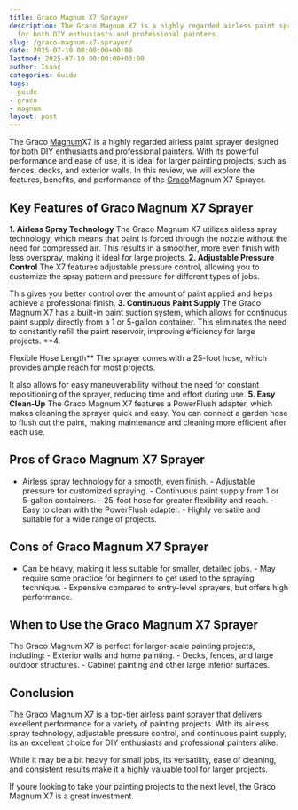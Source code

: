 ```yaml
---
title: Graco Magnum X7 Sprayer
description: The Graco Magnum X7 is a highly regarded airless paint sprayer designed
  for both DIY enthusiasts and professional painters.
slug: /graco-magnum-x7-sprayer/
date: 2025-07-10 00:00:00+00:00
lastmod: 2025-07-10 00:00:00+03:00
author: Isaac
categories: Guide
tags:
- guide
- graco
- magnum
layout: post
---
```

The Graco [Magnum](https://pestpolicy.com/graco-magnum-x5-reviews/)X7 is a highly regarded airless paint sprayer designed for both DIY enthusiasts and professional painters. With its powerful performance and ease of use, it is ideal for larger painting projects, such as fences, decks, and exterior walls. In this review, we will explore the features, benefits, and performance of the [Graco](https://pestpolicy.com/graco-ultra-max-ii-495-airless-paint-sprayer/)Magnum X7 Sprayer.

##  Key Features of Graco Magnum X7 Sprayer

**1. Airless Spray Technology** The Graco Magnum X7 utilizes airless spray technology, which means that paint is forced through the nozzle without the need for compressed air. This results in a smoother, more even finish with less overspray, making it ideal for large projects. **2. Adjustable Pressure Control** The X7 features adjustable pressure control, allowing you to customize the spray pattern and pressure for different types of jobs.

This gives you better control over the amount of paint applied and helps achieve a professional finish. **3. Continuous Paint Supply** The Graco Magnum X7 has a built-in paint suction system, which allows for continuous paint supply directly from a 1 or 5-gallon container. This eliminates the need to constantly refill the paint reservoir, improving efficiency for large projects. **4.

Flexible Hose Length** The sprayer comes with a 25-foot hose, which provides ample reach for most projects.

It also allows for easy maneuverability without the need for constant repositioning of the sprayer, reducing time and effort during use. **5. Easy Clean-Up** The Graco Magnum X7 features a PowerFlush adapter, which makes cleaning the sprayer quick and easy. You can connect a garden hose to flush out the paint, making maintenance and cleaning more efficient after each use.

##  Pros of Graco Magnum X7 Sprayer

- Airless spray technology for a smooth, even finish. - Adjustable pressure for customized spraying. - Continuous paint supply from 1 or 5-gallon containers. - 25-foot hose for greater flexibility and reach. - Easy to clean with the PowerFlush adapter. - Highly versatile and suitable for a wide range of projects.

##  Cons of Graco Magnum X7 Sprayer

- Can be heavy, making it less suitable for smaller, detailed jobs. - May require some practice for beginners to get used to the spraying technique. - Expensive compared to entry-level sprayers, but offers high performance.

##  When to Use the Graco Magnum X7 Sprayer

The Graco Magnum X7 is perfect for larger-scale painting projects, including: - Exterior walls and home painting. - Decks, fences, and large outdoor structures. - Cabinet painting and other large interior surfaces.

##  Conclusion

The Graco Magnum X7 is a top-tier airless paint sprayer that delivers excellent performance for a variety of painting projects. With its airless spray technology, adjustable pressure control, and continuous paint supply, its an excellent choice for DIY enthusiasts and professional painters alike.

While it may be a bit heavy for small jobs, its versatility, ease of cleaning, and consistent results make it a highly valuable tool for larger projects.

If youre looking to take your painting projects to the next level, the Graco Magnum X7 is a great investment.